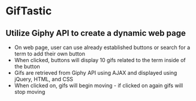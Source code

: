 # GifTastic
## Utilize Giphy API to create a dynamic web page

* On web page, user can use already established buttons or search for a term to add their own button
* When clicked, buttons will display 10 gifs related to the term inside of the button
* Gifs are retrieved from Giphy API using AJAX and displayed using jQuery, HTML, and CSS
* When clicked on, gifs will begin moving -
if clicked on again gifs will stop moving
